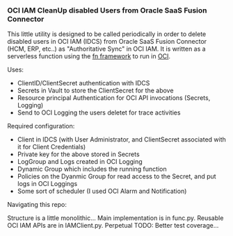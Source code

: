 ### OCI IAM CleanUp disabled Users from Oracle SaaS Fusion Connector

This little utility is designed to be called periodically in order to delete disabled users in OCI IAM (IDCS) from Oracle SaaS Fusion Connector (HCM, ERP, etc..) as "Authoritative Sync" in OCI IAM. It is written as a serverless function using the [fn framework](https://fnproject.io/) to run in [OCI](https://cloud.oracle.com/). 

Uses:

* ClientID/ClientSecret authentication with IDCS
* Secrets in Vault to store the ClientSecret for the above
* Resource principal Authentication for OCI API invocations (Secrets, Logging)
* Send to OCI Logging the users deletet for trace activities

Required configuration:

* Client in IDCS (with User Administrator, and ClientSecret associated with it for Client Credentials)
* Private key for the above stored in Secrets
* LogGroup and Logs created in OCI Logging
* Dynamic Group which includes the running function
* Policies on the Dyanmic Group for read access to the Secret, and put logs in OCI Loggings
* Some sort of scheduler (I used OCI Alarm and Notification)


Navigating this repo:

Structure is a little monolithic... Main implementation is in func.py. Reusable OCI IAM APIs are in IAMClient.py. 
Perpetual TODO: Better test coverage...

